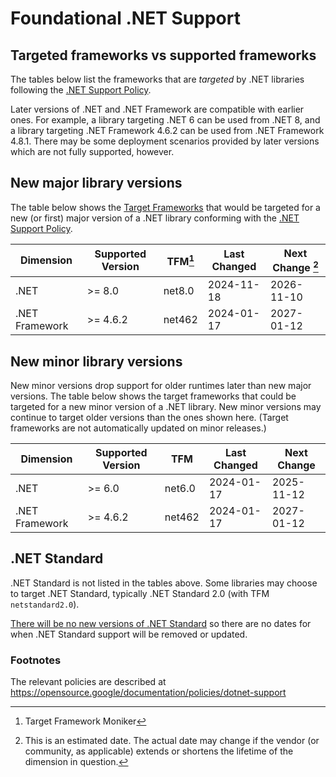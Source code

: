 # Foundational .NET Support

## Targeted frameworks vs supported frameworks

The tables below list the frameworks that are *targeted* by .NET
libraries following the [.NET Support
Policy](https://opensource.google/documentation/policies/dotnet-support).

Later versions of .NET and .NET Framework are compatible with
earlier ones. For example, a library targeting .NET 6 can be used
from .NET 8, and a library targeting .NET Framework 4.6.2 can be
used from .NET Framework 4.8.1. There may be some deployment
scenarios provided by later versions which are not fully supported,
however.

## New major library versions

The table below shows the [Target
Frameworks](https://learn.microsoft.com/en-us/dotnet/standard/frameworks)
that would be targeted for a new (or first) major version of a .NET
library conforming with the [.NET Support
Policy](https://opensource.google/documentation/policies/dotnet-support).

| Dimension       | Supported Version | TFM[^tfm] | Last Changed | Next Change [^next-change] |
|-----------------|-------------------|-----------|--------------|----------------------------|
| .NET            | >= 8.0            | net8.0    | 2024-11-18   | 2026-11-10                 |
| .NET Framework  | >= 4.6.2          | net462    | 2024-01-17   | 2027-01-12                 |

[^tfm]: Target Framework Moniker
[^next-change]: This is an estimated date. The actual date may change if the
vendor (or community, as applicable) extends or shortens the lifetime of the
dimension in question.

## New minor library versions

New minor versions drop support for older runtimes later than new
major versions. The table below shows the target frameworks that
could be targeted for a new minor version of a .NET library. New
minor versions may continue to target older versions than the ones
shown here. (Target frameworks are not automatically updated on minor releases.)

| Dimension       | Supported Version | TFM    | Last Changed | Next Change |
|-----------------|-------------------|--------|--------------|-------------|
| .NET            | >= 6.0            | net6.0 | 2024-01-17   | 2025-11-12  |
| .NET Framework  | >= 4.6.2          | net462 | 2024-01-17   | 2027-01-12  |

## .NET Standard

.NET Standard is not listed in the tables above. Some libraries may
choose to target .NET Standard, typically .NET Standard 2.0
(with TFM `netstandard2.0`).

[There will be no new versions of .NET
Standard](https://devblogs.microsoft.com/dotnet/the-future-of-net-standard/)
so there are no dates for when .NET Standard support will be removed
or updated.

### Footnotes

The relevant policies are described at https://opensource.google/documentation/policies/dotnet-support
